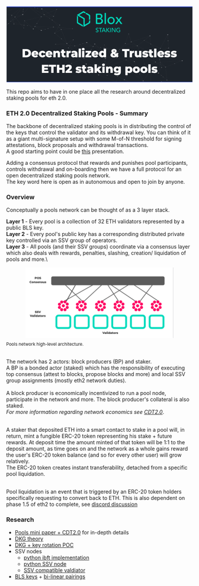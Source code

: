 [<img src="./img/header.png" width="1000">](https://www.bloxstaking.com/)

This repo aims to have in one place all the research around decentralized staking pools for eth 2.0.

### ETH 2.0 Decentralized Staking Pools - Summary
The backbone of decentralized staking pools is in distributing  the control of the keys that control the validator and its withdrawal key. You can think of it as a giant multi-signature setup with some M-of-N threshold for signing attestations, block proposals and withdrawal transactions.\
A good starting point could be [this](https://www.youtube.com/watch?v=Jtz9b7yWbLo) presentation.

Adding a consensus protocol that rewards and punishes pool participants, controls withdrawal and on-boarding then we have a full protocol for an open decentralized staking pools network.\
The key word here is open as in autonomous and open to join by anyone.

### Overview
Conceptually a pools network can be thought of as a 3 layer stack. 

<b>Layer 1</b> - Every pool is a collection of 32 ETH validators represented by a public BLS key.\
<b>Layer 2</b> - Every pool's public key has a corresponding distributed  private key controlled via an SSV group of operators.\
<b>Layer 3</b> - All pools (and their SSV groups) coordinate via a consensus layer which also deals with rewards, penalties, slashing, creation/ liquidation of pools and more.\

<div style="text-align:center"><img src="./img/design.png" width="400"></div>
<sub>Pools network high-level architecture.</sub><br /><br />


The network has 2 actors: block producers (BP) and staker.\
A BP is a bonded actor (staked)  which has the responsibility of executing top consensus (attest to blocks, propose blocks and more) and local SSV group assignments (mostly eth2 network duties).<br /><br />
A block producer is economically incentivized to run a pool node, participate in the network and more. The block producer's collateral is also staked.\
<i>For more information regarding network economics see [CDT2.0](pools_mini_paper.pdf)</i>.<br /><br />

A staker that deposited ETH into a smart contact to stake in a pool will, in return, mint a fungible ERC-20 token representing his stake + future rewards. At deposit time the amount minted of that token will be 1:1 to the deposit amount, as time goes on and the network as a whole gains reward the user's ERC-20 token balance (and so for every other user) will grow relatively.\
The ERC-20 token creates instant transferability, detached from a specific pool liquidation.<br /><br />

Pool liquidation is an event that is triggered by an ERC-20 token holders specifically requesting to convert back to ETH. This is also dependent on phase 1.5 of eth2 to complete, see [discord discussion](https://discord.com/channels/595666850260713488/748530848470663208/748533989433802772)



### Research
* [Pools mini paper + CDT2.0](pools_mini_paper.pdf) for in-depth details
* [DKG theory](https://github.com/bloxapp/eth2-staking-pools-research/blob/master/dkg.md) 
* [DKG + key rotation POC](https://github.com/bloxapp/eth2-staking-pools-research/tree/master/go_minimal_pool)
* SSV nodes
    * [python ibft implementation](https://github.com/dankrad/python-ibft)
    * [python SSV node](https://github.com/dankrad/python-ssv)
    * [SSV compatible valdiator](https://github.com/alonmuroch/prysm/tree/ssv)
* [BLS keys](https://medium.com/@alonmuroch_65570/bls-signatures-part-1-overview-47d9eebf1c75) + [bi-linear pairings](https://medium.com/@alonmuroch_65570/bls-signatures-part-2-key-concepts-of-pairings-27a8a9533d0c)

